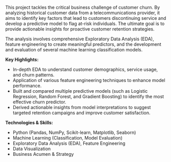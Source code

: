 This project tackles the critical business challenge of customer churn. By analyzing historical customer data from a telecommunications provider, it aims to identify key factors that lead to customers discontinuing service and develop a predictive model to flag at-risk individuals. The ultimate goal is to provide actionable insights for proactive customer retention strategies.

The analysis involves comprehensive Exploratory Data Analysis (EDA), feature engineering to create meaningful predictors, and the development and evaluation of several machine learning classification models.

**Key Highlights:**

* In-depth EDA to understand customer demographics, service usage, and churn patterns.
* Application of various feature engineering techniques to enhance model performance.
* Built and compared multiple predictive models (such as Logistic Regression, Random Forest, and Gradient Boosting) to identify the most effective churn predictor.
* Derived actionable insights from model interpretations to suggest targeted retention campaigns and improve customer satisfaction.

**Technologies & Skills:**

* Python (Pandas, NumPy, Scikit-learn, Matplotlib, Seaborn)
* Machine Learning (Classification, Model Evaluation)
* Exploratory Data Analysis (EDA), Feature Engineering
* Data Visualization
* Business Acumen & Strategy
